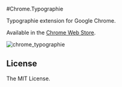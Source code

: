 #Chrome.Typographie

Typographie extension for Google Chrome.

Available in the [Chrome Web Store](https://chrome.google.com/webstore/detail/typographie/afgfkjihapfjmakkehjopdkoljnebape).

<img src="https://cloud.githubusercontent.com/assets/5080313/3565904/5ad9d7fa-0adb-11e4-8112-6be6dcdb26b0.png" alt="chrome_typographie" />

## License

The MIT License.